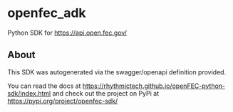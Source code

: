# openfec_adk
Python SDK for https://api.open.fec.gov/

## About
This SDK was autogenerated via the swagger/openapi definition provided.

You can read the docs at https://rhythmictech.github.io/openFEC-python-sdk/index.html
and check out the project on PyPi at https://pypi.org/project/openfec-sdk/
